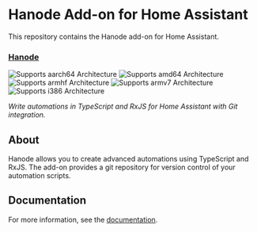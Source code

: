 # Hanode Add-on for Home Assistant

This repository contains the Hanode add-on for Home Assistant.

### [Hanode](./hanode)

![Supports aarch64 Architecture][aarch64-shield]
![Supports amd64 Architecture][amd64-shield]
![Supports armhf Architecture][armhf-shield]
![Supports armv7 Architecture][armv7-shield]
![Supports i386 Architecture][i386-shield]

_Write automations in TypeScript and RxJS for Home Assistant with Git integration._

## About

Hanode allows you to create advanced automations using TypeScript and RxJS. The add-on provides a git repository for version control of your automation scripts.

## Documentation

For more information, see the [documentation](./hanode/DOCS.md).

[aarch64-shield]: https://img.shields.io/badge/aarch64-yes-green.svg
[amd64-shield]: https://img.shields.io/badge/amd64-yes-green.svg
[armhf-shield]: https://img.shields.io/badge/armhf-yes-green.svg
[armv7-shield]: https://img.shields.io/badge/armv7-yes-green.svg
[i386-shield]: https://img.shields.io/badge/i386-yes-green.svg
